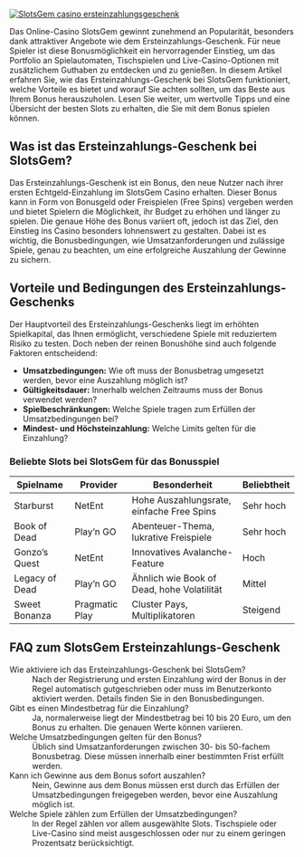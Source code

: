 [![SlotsGem casino ersteinzahlungsgeschenk](https://123-caf.pages.dev/gitsignup.png)](https://vrmoo.ru/Bt82HjjY)

<p>Das Online-Casino SlotsGem gewinnt zunehmend an Popularität, besonders dank attraktiver Angebote wie dem Ersteinzahlungs-Geschenk. Für neue Spieler ist diese Bonusmöglichkeit ein hervorragender Einstieg, um das Portfolio an Spielautomaten, Tischspielen und Live-Casino-Optionen mit zusätzlichem Guthaben zu entdecken und zu genießen. In diesem Artikel erfahren Sie, wie das Ersteinzahlungs-Geschenk bei SlotsGem funktioniert, welche Vorteile es bietet und worauf Sie achten sollten, um das Beste aus Ihrem Bonus herauszuholen. Lesen Sie weiter, um wertvolle Tipps und eine Übersicht der besten Slots zu erhalten, die Sie mit dem Bonus spielen können.</p>  <h2>Was ist das Ersteinzahlungs-Geschenk bei SlotsGem?</h2> <p>Das Ersteinzahlungs-Geschenk ist ein Bonus, den neue Nutzer nach ihrer ersten Echtgeld-Einzahlung im SlotsGem Casino erhalten. Dieser Bonus kann in Form von Bonusgeld oder Freispielen (Free Spins) vergeben werden und bietet Spielern die Möglichkeit, ihr Budget zu erhöhen und länger zu spielen. Die genaue Höhe des Bonus variiert oft, jedoch ist das Ziel, den Einstieg ins Casino besonders lohnenswert zu gestalten. Dabei ist es wichtig, die Bonusbedingungen, wie Umsatzanforderungen und zulässige Spiele, genau zu beachten, um eine erfolgreiche Auszahlung der Gewinne zu sichern.</p>  <h2>Vorteile und Bedingungen des Ersteinzahlungs-Geschenks</h2> <p>Der Hauptvorteil des Ersteinzahlungs-Geschenks liegt im erhöhten Spielkapital, das Ihnen ermöglicht, verschiedene Spiele mit reduziertem Risiko zu testen. Doch neben der reinen Bonushöhe sind auch folgende Faktoren entscheidend:</p> <ul>   <li><strong>Umsatzbedingungen:</strong> Wie oft muss der Bonusbetrag umgesetzt werden, bevor eine Auszahlung möglich ist?</li>   <li><strong>Gültigkeitsdauer:</strong> Innerhalb welchen Zeitraums muss der Bonus verwendet werden?</li>   <li><strong>Spielbeschränkungen:</strong> Welche Spiele tragen zum Erfüllen der Umsatzbedingungen bei?</li>   <li><strong>Mindest- und Höchsteinzahlung:</strong> Welche Limits gelten für die Einzahlung?</li> </ul>  <h3>Beliebte Slots bei SlotsGem für das Bonusspiel</h3> <table>   <thead>     <tr>       <th>Spielname</th>       <th>Provider</th>       <th>Besonderheit</th>       <th>Beliebtheit</th>     </tr>   </thead>   <tbody>     <tr>       <td>Starburst</td>       <td>NetEnt</td>       <td>Hohe Auszahlungsrate, einfache Free Spins</td>       <td>Sehr hoch</td>     </tr>     <tr>       <td>Book of Dead</td>       <td>Play’n GO</td>       <td>Abenteuer-Thema, lukrative Freispiele</td>       <td>Sehr hoch</td>     </tr>     <tr>       <td>Gonzo’s Quest</td>       <td>NetEnt</td>       <td>Innovatives Avalanche-Feature</td>       <td>Hoch</td>     </tr>     <tr>       <td>Legacy of Dead</td>       <td>Play’n GO</td>       <td>Ähnlich wie Book of Dead, hohe Volatilität</td>       <td>Mittel</td>     </tr>     <tr>       <td>Sweet Bonanza</td>       <td>Pragmatic Play</td>       <td>Cluster Pays, Multiplikatoren</td>       <td>Steigend</td>     </tr>   </tbody> </table>  <h2>FAQ zum SlotsGem Ersteinzahlungs-Geschenk</h2> <dl>   <dt>Wie aktiviere ich das Ersteinzahlungs-Geschenk bei SlotsGem?</dt>   <dd>Nach der Registrierung und ersten Einzahlung wird der Bonus in der Regel automatisch gutgeschrieben oder muss im Benutzerkonto aktiviert werden. Details finden Sie in den Bonusbedingungen.</dd>    <dt>Gibt es einen Mindestbetrag für die Einzahlung?</dt>   <dd>Ja, normalerweise liegt der Mindestbetrag bei 10 bis 20 Euro, um den Bonus zu erhalten. Die genauen Werte können variieren.</dd>    <dt>Welche Umsatzbedingungen gelten für den Bonus?</dt>   <dd>Üblich sind Umsatzanforderungen zwischen 30- bis 50-fachem Bonusbetrag. Diese müssen innerhalb einer bestimmten Frist erfüllt werden.</dd>    <dt>Kann ich Gewinne aus dem Bonus sofort auszahlen?</dt>   <dd>Nein, Gewinne aus dem Bonus müssen erst durch das Erfüllen der Umsatzbedingungen freigegeben werden, bevor eine Auszahlung möglich ist.</dd>    <dt>Welche Spiele zählen zum Erfüllen der Umsatzbedingungen?</dt>   <dd>In der Regel zählen vor allem ausgewählte Slots. Tischspiele oder Live-Casino sind meist ausgeschlossen oder nur zu einem geringen Prozentsatz berücksichtigt.</dd> </dl>
